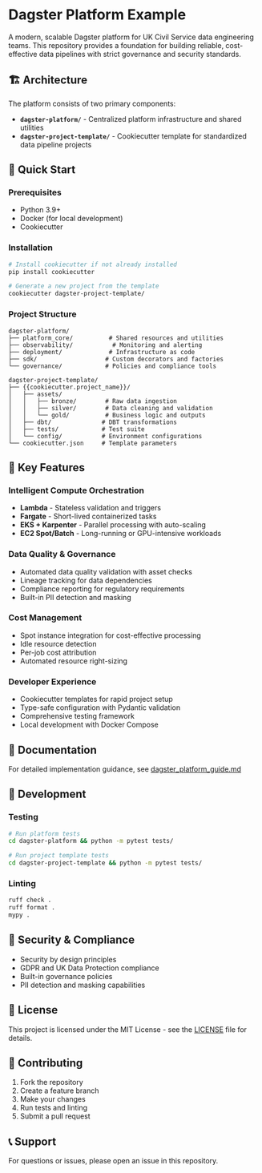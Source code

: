 # Dagster Platform Example

A modern, scalable Dagster platform for UK Civil Service data engineering teams. This repository provides a foundation for building reliable, cost-effective data pipelines with strict governance and security standards.

## 🏗️ Architecture

The platform consists of two primary components:

- **`dagster-platform/`** - Centralized platform infrastructure and shared utilities
- **`dagster-project-template/`** - Cookiecutter template for standardized data pipeline projects

## 🚀 Quick Start

### Prerequisites

- Python 3.9+
- Docker (for local development)
- Cookiecutter

### Installation

```bash
# Install cookiecutter if not already installed
pip install cookiecutter

# Generate a new project from the template
cookiecutter dagster-project-template/
```

### Project Structure

```text
dagster-platform/
├── platform_core/          # Shared resources and utilities
├── observability/           # Monitoring and alerting
├── deployment/             # Infrastructure as code
├── sdk/                   # Custom decorators and factories
└── governance/            # Policies and compliance tools

dagster-project-template/
├── {{cookiecutter.project_name}}/
│   ├── assets/
│   │   ├── bronze/        # Raw data ingestion
│   │   ├── silver/        # Data cleaning and validation
│   │   └── gold/          # Business logic and outputs
│   ├── dbt/              # DBT transformations
│   ├── tests/            # Test suite
│   └── config/           # Environment configurations
└── cookiecutter.json     # Template parameters
```

## 🔧 Key Features

### Intelligent Compute Orchestration

- **Lambda** - Stateless validation and triggers
- **Fargate** - Short-lived containerized tasks
- **EKS + Karpenter** - Parallel processing with auto-scaling
- **EC2 Spot/Batch** - Long-running or GPU-intensive workloads

### Data Quality & Governance

- Automated data quality validation with asset checks
- Lineage tracking for data dependencies
- Compliance reporting for regulatory requirements
- Built-in PII detection and masking

### Cost Management

- Spot instance integration for cost-effective processing
- Idle resource detection
- Per-job cost attribution
- Automated resource right-sizing

### Developer Experience

- Cookiecutter templates for rapid project setup
- Type-safe configuration with Pydantic validation
- Comprehensive testing framework
- Local development with Docker Compose

## 📖 Documentation

For detailed implementation guidance, see [dagster_platform_guide.md](dagster_platform_guide.md)

## 🧪 Development

### Testing

```bash
# Run platform tests
cd dagster-platform && python -m pytest tests/

# Run project template tests
cd dagster-project-template && python -m pytest tests/
```

### Linting

```bash
ruff check .
ruff format .
mypy .
```

## 🔐 Security & Compliance

- Security by design principles
- GDPR and UK Data Protection compliance
- Built-in governance policies
- PII detection and masking capabilities

## 📝 License

This project is licensed under the MIT License - see the [LICENSE](LICENSE) file for details.

## 🤝 Contributing

1. Fork the repository
2. Create a feature branch
3. Make your changes
4. Run tests and linting
5. Submit a pull request

## 📞 Support

For questions or issues, please open an issue in this repository.